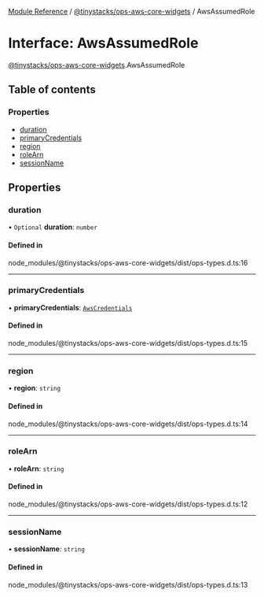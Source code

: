 [Module Reference](../modules.md) / [@tinystacks/ops-aws-core-widgets](../modules/tinystacks_ops_aws_core_widgets.md) / AwsAssumedRole

# Interface: AwsAssumedRole

[@tinystacks/ops-aws-core-widgets](../modules/tinystacks_ops_aws_core_widgets.md).AwsAssumedRole

## Table of contents

### Properties

- [duration](tinystacks_ops_aws_core_widgets.AwsAssumedRole.md#duration)
- [primaryCredentials](tinystacks_ops_aws_core_widgets.AwsAssumedRole.md#primarycredentials)
- [region](tinystacks_ops_aws_core_widgets.AwsAssumedRole.md#region)
- [roleArn](tinystacks_ops_aws_core_widgets.AwsAssumedRole.md#rolearn)
- [sessionName](tinystacks_ops_aws_core_widgets.AwsAssumedRole.md#sessionname)

## Properties

### duration

• `Optional` **duration**: `number`

#### Defined in

node_modules/@tinystacks/ops-aws-core-widgets/dist/ops-types.d.ts:16

___

### primaryCredentials

• **primaryCredentials**: [`AwsCredentials`](../modules/tinystacks_ops_aws_core_widgets.md#awscredentials)

#### Defined in

node_modules/@tinystacks/ops-aws-core-widgets/dist/ops-types.d.ts:15

___

### region

• **region**: `string`

#### Defined in

node_modules/@tinystacks/ops-aws-core-widgets/dist/ops-types.d.ts:14

___

### roleArn

• **roleArn**: `string`

#### Defined in

node_modules/@tinystacks/ops-aws-core-widgets/dist/ops-types.d.ts:12

___

### sessionName

• **sessionName**: `string`

#### Defined in

node_modules/@tinystacks/ops-aws-core-widgets/dist/ops-types.d.ts:13
